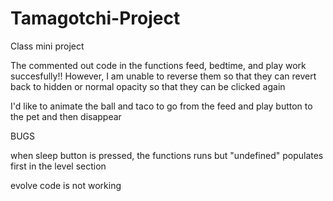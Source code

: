 # Tamagotchi-Project
Class mini project

The commented out code in the functions feed, bedtime, and play work succesfully!!
However, I am unable to reverse them so that they can revert back to hidden or normal opacity so that they can be clicked again

I'd like to animate the ball and taco to go from the feed and play button to the pet and then disappear

BUGS

when sleep button is pressed, the functions runs but "undefined" populates first in the level section

evolve code is not working



